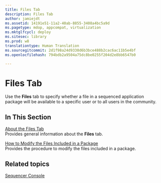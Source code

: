 ```yaml
---
title: Files Tab
description: Files Tab
author: jamiejdt
ms.assetid: 14191e51-11a2-40ab-8855-3408a4bc5a9d
ms.pagetype: mdop, appcompat, virtualization
ms.mktglfcycl: deploy
ms.sitesec: library
ms.prod: w8
translationtype: Human Translation
ms.sourcegitcommit: 2d1f98a24d9330d6b3bce488b2cac6ac11b5e4bf
ms.openlocfilehash: 794bdb2a9504a75dc8be0255f204d2e8bb6547b0

---
```



# Files Tab


Use the **Files** tab to specify whether a file in a sequenced application package will be available to a specific user or to all users in the community.

## In This Section


<a href="" id="about-the-files-tab"></a>[About the Files Tab](about-the-files-tab.md)  
Provides general information about the **Files** tab.

<a href="" id="how-to-modify-the-files-included-in-a-package"></a>[How to Modify the Files Included in a Package](how-to-modify-the-files-included-in-a-package.md)  
Provides the procedure to modify the files included in a package.

## Related topics


[Sequencer Console](sequencer-console.md)

 

 








<!--HONumber=Jun16_HO4-->


